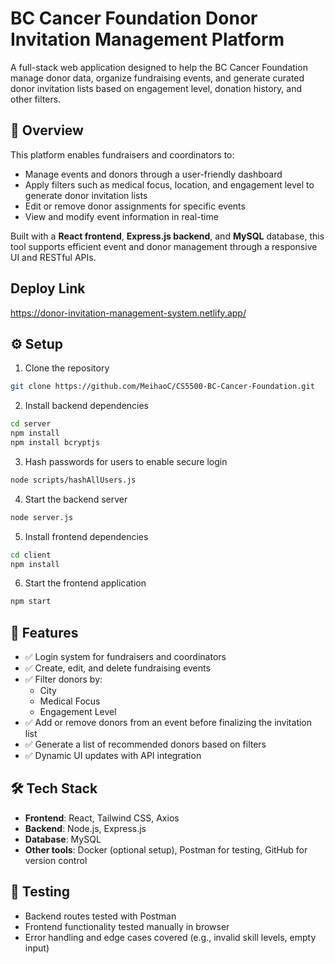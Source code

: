 # BC Cancer Foundation Donor Invitation Management Platform

A full-stack web application designed to help the BC Cancer Foundation manage donor data, organize fundraising events, and generate curated donor invitation lists based on engagement level, donation history, and other filters.

## 🧭 Overview

This platform enables fundraisers and coordinators to:

- Manage events and donors through a user-friendly dashboard
- Apply filters such as medical focus, location, and engagement level to generate donor invitation lists
- Edit or remove donor assignments for specific events
- View and modify event information in real-time

Built with a **React frontend**, **Express.js backend**, and **MySQL** database, this tool supports efficient event and donor management through a responsive UI and RESTful APIs.

## Deploy Link

https://donor-invitation-management-system.netlify.app/

## ⚙️ Setup

1. Clone the repository
```bash
git clone https://github.com/MeihaoC/CS5500-BC-Cancer-Foundation.git
```

2. Install backend dependencies
```bash
cd server
npm install
npm install bcryptjs
```

3. Hash passwords for users to enable secure login
```bash
node scripts/hashAllUsers.js
```

4. Start the backend server
```bash
node server.js
```

5. Install frontend dependencies
```bash
cd client
npm install
```

6. Start the frontend application
```bash
npm start
```

## 🚀 Features

- ✅ Login system for fundraisers and coordinators
- ✅ Create, edit, and delete fundraising events
- ✅ Filter donors by:
  - City
  - Medical Focus
  - Engagement Level
- ✅ Add or remove donors from an event before finalizing the invitation list
- ✅ Generate a list of recommended donors based on filters
- ✅ Dynamic UI updates with API integration

## 🛠️ Tech Stack

- **Frontend**: React, Tailwind CSS, Axios
- **Backend**: Node.js, Express.js
- **Database**: MySQL
- **Other tools**: Docker (optional setup), Postman for testing, GitHub for version control

## 🧪 Testing

- Backend routes tested with Postman
- Frontend functionality tested manually in browser
- Error handling and edge cases covered (e.g., invalid skill levels, empty input)
